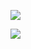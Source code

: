 ![](https://d1241.datatransfer.to/d/hul53awxtnsud6yjzksi3e2fanld7bhaimnuyowvcdiy6zj3dx6qgzhf3burqp46l5eooovs/%E6%A0%A1%E5%9B%AD%E7%8E%AF%E5%A2%831.jpg)

![](https://d1241.datatransfer.to/d/hul5xawxtnsud6yjzksmzayhdpr77j7rg7sziczpvoodqjbn3u6kwacsya3z4kdwub4mfdfg/%E6%A0%A1%E5%9B%AD%E7%8E%AF%E5%A2%83.jpg)